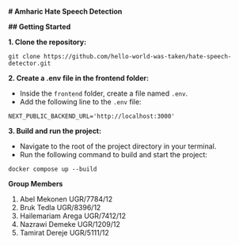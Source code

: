 
**# Amharic Hate Speech Detection**

**## Getting Started**

**1. Clone the repository:**
```
git clone https://github.com/hello-world-was-taken/hate-speech-detector.git
```

**2. Create a .env file in the frontend folder:**

-   Inside the `frontend` folder, create a file named `.env`.
-   Add the following line to the `.env` file:

```
NEXT_PUBLIC_BACKEND_URL='http://localhost:3000'
```

**3. Build and run the project:**

-   Navigate to the root of the project directory in your terminal.
-   Run the following command to build and start the project:

```
docker compose up --build
```

**Group Members**
1. Abel Mekonen     UGR/7784/12
2. Bruk Tedla     UGR/8396/12
3. Hailemariam Arega    UGR/7412/12
4. Nazrawi Demeke   UGR/1209/12
5. Tamirat Dereje    UGR/5111/12
